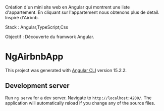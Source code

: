 
Création d'un mini site web en Angular qui montrent une liste d'appartement.
En cliquant sur l'appartement nous obtenons plus de detail.
Inspiré d'Airbnb.


Stack : Angular,TypeScript,Css

Objectif : Découverte du framwork Angular.









# NgAirbnbApp

This project was generated with [Angular CLI](https://github.com/angular/angular-cli) version 15.2.2.

## Development server

Run `ng serve` for a dev server. Navigate to `http://localhost:4200/`. The application will automatically reload if you change any of the source files.




